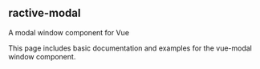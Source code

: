 ## ractive-modal

A modal window component for Vue

This page includes basic documentation and examples for the vue-modal window component.

<Modal />
